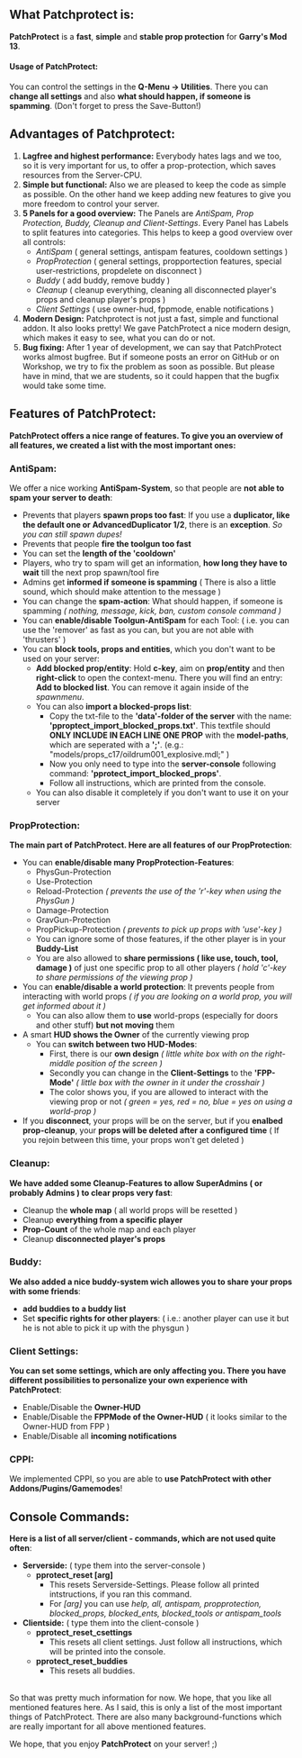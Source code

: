 ## What Patchprotect is:
**PatchProtect** is a **fast**, **simple** and **stable prop protection** for **Garry's Mod 13**.

#### Usage of PatchProtect:
You can control the settings in the **Q-Menu -> Utilities**. There you can **change all settings** and also **what should happen, if someone is spamming**. (Don't forget to press the Save-Button!)


## Advantages of Patchprotect:

1. **Lagfree and highest performance:** Everybody hates lags and we too, so it is very important for us, to offer a prop-protection, which saves resources from the Server-CPU.
2. **Simple but functional:** Also we are pleased to keep the code as simple as possible. On the other hand we keep adding new features to give you more freedom to control your server.
3. **5 Panels for a good overview:** The Panels are *AntiSpam, Prop Protection, Buddy, Cleanup and Client-Settings*.
	Every Panel has Labels to split features into categories. This helps to keep a good overview over all controls:
	* *AntiSpam* ( general settings, antispam features, cooldown settings )
	* *PropProtection* ( general settings, propportection features, special user-restrictions, propdelete on disconnect )
	* *Buddy* ( add buddy, remove buddy )
	* *Cleanup* ( cleanup everything, cleaning all disconnected player's props and cleanup player's props )
	* *Client Settings* ( use owner-hud, fppmode, enable notifications )
4. **Modern Design:** Patchprotect is not just a fast, simple and functional addon. It also looks pretty! We gave PatchProtect a nice modern design, which makes it easy to see, what you can do or not.
5. **Bug fixing:** After 1 year of development, we can say that PatchProtect works almost bugfree. But if someone posts an error on GitHub or on Workshop, we try to fix the problem as soon as possible. But please have in mind, that we are students, so it could happen that the bugfix would take some time.


## Features of PatchProtect:

**PatchProtect offers a nice range of features. To give you an overview of all features, we created a list with the most important ones:**

### AntiSpam:
We offer a nice working **AntiSpam-System**, so that people are **not able to spam your server to death**:

* Prevents that players **spawn props too fast**:
	If you use a **duplicator, like the default one or AdvancedDuplicator 1/2**, there is an **exception**. *So you can still spawn dupes!*
* Prevents that people **fire the toolgun too fast**
* You can set the **length of the 'cooldown'**
* Players, who try to spam will get an information, **how long they have to wait** till the next prop spawn/tool fire
* Admins get **informed if someone is spamming** ( There is also a little sound, which should make attention to the message )
* You can change the **spam-action**:
	What should happen, if someone is spamming *( nothing, message, kick, ban, custom console command )*
* You can **enable/disable Toolgun-AntiSpam** for each Tool:
	( i.e. you can use the 'remover' as fast as you can, but you are not able with 'thrusters' )
* You can **block tools, props and entities**, which you don't want to be used on your server:
	* **Add blocked prop/entity**:
		Hold **c-key**, aim on **prop/entity** and then **right-click** to open the context-menu. There you will find an entry: **Add to blocked list**. You can remove it again inside of the *spawnmenu*.
	* You can also **import a blocked-props list**:
		* Copy the txt-file to the **'data'-folder of the server** with the name: **'pproptect_import_blocked_props.txt'**. This textfile should **ONLY INCLUDE IN EACH LINE ONE PROP** with the **model-paths**, which are seperated with a **';'**.
		(e.g.: "models/props_c17/oildrum001_explosive.mdl;" )
		* Now you only need to type into the **server-console** following command: **'pprotect_import_blocked_props'**.
		* Follow all instructions, which are printed from the console.
	* You can also disable it completely if you don't want to use it on your server

### PropProtection:
**The main part of PatchProtect. Here are all features of our PropProtection**:

* You can **enable/disable many PropProtection-Features**:
	* PhysGun-Protection
	* Use-Protection
	* Reload-Protection *( prevents the use of the 'r'-key when using the PhysGun )*
	* Damage-Protection
	* GravGun-Protection
	* PropPickup-Protection *( prevents to pick up props with 'use'-key )*
	* You can ignore some of those features, if the other player is in your **Buddy-List**
	* You are also allowed to **share permissions ( like use, touch, tool, damage )** of just one specific prop to all other players *( hold 'c'-key to share permissions of the viewing prop )*
* You can **enable/disable a world protection**:
	It prevents people from interacting with world props *( if you are looking on a world prop, you will get informed about it )*
	* You can also allow them to **use** world-props (especially for doors and other stuff) **but not moving** them
* A smart **HUD shows the Owner** of the currently viewing prop
	* You can **switch between two HUD-Modes**:
		* First, there is our **own design** *( little white box with on the right-middle position of the screen )*
		* Secondly you can change in the **Client-Settings** to the **'FPP-Mode'** *( little box with the owner in it under the crosshair )*
		* The color shows you, if you are allowed to interact with the viewing prop or not *( green = yes, red = no, blue = yes on using a world-prop )*
* If you **disconnect**, your props will be on the server, but if you **enalbed prop-cleanup**, your **props will be deleted after a configured time** ( If you rejoin between this time, your props won't get deleted )

### Cleanup:
**We have added some **Cleanup-Features** to allow SuperAdmins ( or probably Admins ) to clear props very fast**:

* Cleanup the **whole map** ( all world props will be resetted )
* Cleanup **everything from a specific player**
* **Prop-Count** of the whole map and each player
* Cleanup **disconnected player's props**

### Buddy:
**We also added a nice buddy-system wich allowes you to share your props with some friends**:

* **add buddies to a buddy list**
* Set **specific rights for other players**:
	( i.e.: another player can use it but he is not able to pick it up with the physgun )

### Client Settings:
**You can set some settings, which are only affecting you. There you have different possibilities to personalize your own experience with PatchProtect**:

* Enable/Disable the **Owner-HUD**
* Enable/Disable the **FPPMode of the Owner-HUD** ( it looks similar to the Owner-HUD from FPP )
* Enable/Disable all **incoming notifications**

### CPPI:
We implemented CPPI, so you are able to **use PatchProtect with other Addons/Pugins/Gamemodes**!

## Console Commands:
**Here is a list of all server/client - commands, which are not used quite often**:

* **Serverside:** ( type them into the server-console )
	* **pprotect_reset [arg]**
		* This resets Serverside-Settings. Please follow all printed intstructions, if you ran this command.
		* For *[arg]* you can use *help, all, antispam, propprotection, blocked_props, blocked_ents, blocked_tools or antispam_tools*
* **Clientside:** ( type them into the client-console )
	* **pprotect_reset_csettings**
		* This resets all client settings. Just follow all instructions, which will be printed into the console.
	* **pprotect_reset_buddies**
		* This resets all buddies.

<br>
So that was pretty much information for now. We hope, that you like all mentioned features here. As I said, this is only a list of the most important things of PatchProtect. There are also many background-functions which are really important for all above mentioned features.

We hope, that you enjoy **PatchProtect** on your server! ;)
